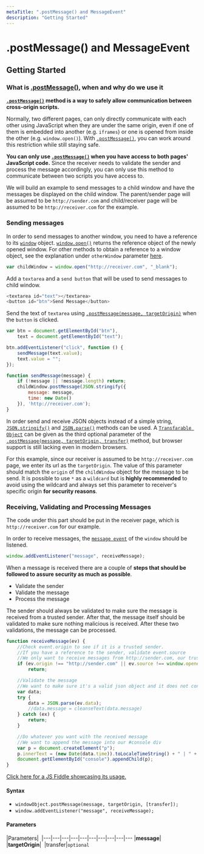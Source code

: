```yaml
---
metaTitle: ".postMessage() and MessageEvent"
description: "Getting Started"
---
```


# .postMessage() and MessageEvent



## Getting Started


### What is [.postMessage()](https://developer.mozilla.org/en-US/docs/Web/API/Window/postMessage), when and why do we use it

**[`.postMessage()`](https://developer.mozilla.org/en-US/docs/Web/API/Window/postMessage) method is a way to safely allow communication between cross-origin scripts.**

Normally, two different pages, can only directly communicate with each other using JavaScript when they are under the same origin, even if one of them is embedded into another (e.g. `iframes`) or one is opened from inside the other (e.g. `window.open()`). With [`.postMessage()`](https://developer.mozilla.org/en-US/docs/Web/API/Window/postMessage), you can work around this restriction while still staying safe.

**You can only use [`.postMessage()`](https://developer.mozilla.org/en-US/docs/Web/API/Window/postMessage) when you have access to both pages' JavaScript code.** Since the receiver needs to validate the sender and process the message accordingly, you can only use this method to communicate between two scripts you have access to.

We will build an example to send messages to a child window and have the messages be displayed on the child window. The parent/sender page will be assumed to be `http://sender.com` and child/receiver page will be assumed to be `http://receiver.com` for the example.

### Sending messages

In order to send messages to another window, you need to have a reference to its [`window`](https://developer.mozilla.org/en-US/docs/Web/API/Window) object. [`window.open()`](https://developer.mozilla.org/en-US/docs/Web/API/Window/open) returns the reference object of the newly opened window. For other methods to obtain a reference to a window object, see the explanation under `otherWindow` parameter [here](https://developer.mozilla.org/en-US/docs/Web/API/Window/postMessage#Syntax).

```js
var childWindow = window.open("http://receiver.com", "_blank");

```

Add a `textarea` and a `send button` that will be used to send messages to child window.

```js
<textarea id="text"></textarea>
<button id="btn">Send Message</button>

```

Send the text of `textarea` using [`.postMessage(message, targetOrigin)`](https://developer.mozilla.org/en-US/docs/Web/API/Window/postMessage) when the `button` is clicked.

```js
var btn = document.getElementById("btn"),
    text = document.getElementById("text");

btn.addEventListener("click", function () {
    sendMessage(text.value);
    text.value = "";
});

function sendMessage(message) {
    if (!message || !message.length) return;
    childWindow.postMessage(JSON.stringify({
        message: message,
        time: new Date()
    }), 'http://receiver.com');
}

```

In order send and receive JSON objects instead of a simple string, [`JSON.stringify()`](https://developer.mozilla.org/en/docs/Web/JavaScript/Reference/Global_Objects/JSON/stringify) and [`JSON.parse()`](https://developer.mozilla.org/en-US/docs/Web/JavaScript/Reference/Global_Objects/JSON/parse) methods can be used. A [`Transfarable Object`](https://developer.mozilla.org/en-US/docs/Web/API/Transferable) can be given as the third optional parameter of the [`.postMessage(message, targetOrigin, transfer)`](https://developer.mozilla.org/en-US/docs/Web/API/Window/postMessage) method, but browser support is still lacking even in modern browsers.

For this example, since our receiver is assumed to be `http://receiver.com` page, we enter its url as the `targetOrigin`. The value of this parameter should match the `origin` of the `childWindow` object for the message to be send. It is possible to use `*` as a `wildcard` but is **highly recommended** to avoid using the wildcard and always set this parameter to receiver's specific origin **for security reasons**.

### Receiving, Validating and Processing Messages

The code under this part should be put in the receiver page, which is `http://receiver.com` for our example.

In order to receive messages, the [`message event`](https://developer.mozilla.org/en-US/docs/Web/Events/message_webmessaging)  of the `window` should be listened.

```js
window.addEventListener("message", receiveMessage);

```

When a message is received there are a couple of **steps that should be followed to assure security as much as possible**.

- Validate the sender
- Validate the message
- Process the message

The sender should always be validated to make sure the message is received from a trusted sender. After that, the message itself should be validated to make sure nothing malicious is received. After these two validations, the message can be processed.

```js
function receiveMessage(ev) {
    //Check event.origin to see if it is a trusted sender.
    //If you have a reference to the sender, validate event.source
    //We only want to receive messages from http://sender.com, our trusted sender page.
    if (ev.origin !== "http://sender.com" || ev.source !== window.opener)
        return;

    //Validate the message
    //We want to make sure it's a valid json object and it does not contain anything malicious 
    var data;
    try {
        data = JSON.parse(ev.data);
        //data.message = cleanseText(data.message) 
    } catch (ex) {
        return;
    }

    //Do whatever you want with the received message
    //We want to append the message into our #console div
    var p = document.createElement("p");
    p.innerText = (new Date(data.time)).toLocaleTimeString() + " | " + data.message;
    document.getElementById("console").appendChild(p);
}

```

> 
[Click here for a JS Fiddle showcasing its usage.](https://jsfiddle.net/ozzan/6gjstodk/)




#### Syntax


- `windowObject.postMessage(message, targetOrigin, [transfer]);`
- `window.addEventListener("message", receiveMessage);`



#### Parameters


|Parameters| 
|---|---|---|---|---|---|---|---|---|---
|**message**| 
|**targetOrigin**| 
|transfer|`optional`

